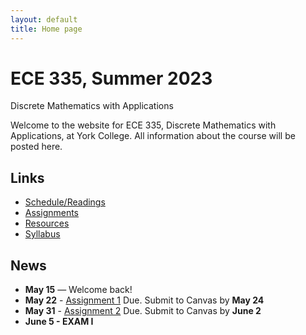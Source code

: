 ```yaml
---
layout: default
title: Home page
---
```


# ECE 335, Summer 2023

<div id="subtitle">Discrete Mathematics with Applications</div>

Welcome to the website for ECE 335, Discrete Mathematics with Applications, at York College.  All information about the course will be posted here.

## Links

* [Schedule/Readings](schedule.html)
* [Assignments](assign/index.html)
* [Resources](resources.html)
* [Syllabus](syllabus.html)

## News
* **May 15** &mdash; Welcome back!
* **May 22** - [Assignment 1](assign/assign01.html) Due. Submit to Canvas by **May 24**
* **May 31** - [Assignment 2](assign/assign02.html) Due. Submit to Canvas by **June 2**
* **June 5 - EXAM I**

